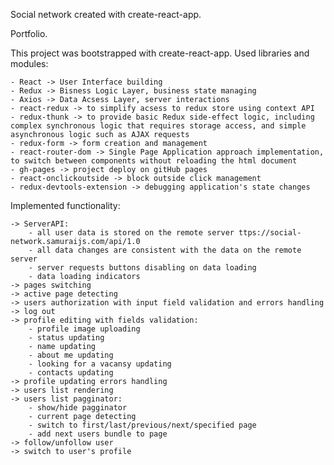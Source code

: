 Social network created with create-react-app.

Portfolio.

This project was bootstrapped with create-react-app.
Used libraries and modules:

    - React -> User Interface building
    - Redux -> Bisness Logic Layer, business state managing
    - Axios -> Data Acsess Layer, server interactions
    - react-redux -> to simplify acsess to redux store using context API
    - redux-thunk -> to provide basic Redux side-effect logic, including complex synchronous logic that requires storage access, and simple asynchronous logic such as AJAX requests
    - redux-form -> form creation and management
    - react-router-dom -> Single Page Application approach implementation, to switch between components without reloading the html document
    - gh-pages -> project deploy on gitHub pages
    - react-onclickoutside -> block outside click management
    - redux-devtools-extension -> debugging application's state changes

Implemented functionality:

    -> ServerAPI:
        - all user data is stored on the remote server ttps://social-network.samuraijs.com/api/1.0
        - all data changes are consistent with the data on the remote server
        - server requests buttons disabling on data loading
        - data loading indicators
    -> pages switching
    -> active page detecting
    -> users authorization with input field validation and errors handling
    -> log out
    -> profile editing with fields validation:
        - profile image uploading
        - status updating
        - name updating
        - about me updating
        - looking for a vacansy updating
        - contacts updating
    -> profile updating errors handling
    -> users list rendering
    -> users list pagginator:
        - show/hide pagginator
        - current page detecting
        - switch to first/last/previous/next/specified page
        - add next users bundle to page
    -> follow/unfollow user
    -> switch to user's profile
        
        